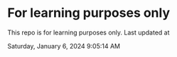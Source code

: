 # For learning purposes only
This repo is for learning purposes only.
Last updated at

Saturday, January 6, 2024 9:05:14 AM

